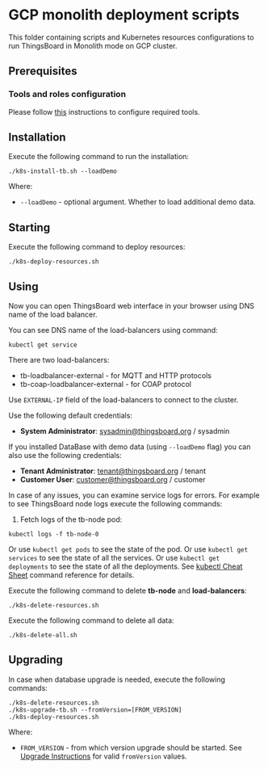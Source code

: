 # GCP monolith deployment scripts

This folder containing scripts and Kubernetes resources configurations to run ThingsBoard in Monolith mode on GCP cluster.

## Prerequisites

### Tools and roles configuration

Please follow [this](gcp/README.md) instructions to configure required tools.

## Installation

Execute the following command to run the installation:

```
./k8s-install-tb.sh --loadDemo
```

Where:

- `--loadDemo` - optional argument. Whether to load additional demo data.

## Starting

Execute the following command to deploy resources:

```
./k8s-deploy-resources.sh
```

## Using

Now you can open ThingsBoard web interface in your browser using DNS name of the load balancer.

You can see DNS name of the load-balancers using command:

```
kubectl get service
```

There are two load-balancers:
- tb-loadbalancer-external - for MQTT and HTTP protocols
- tb-coap-loadbalancer-external - for COAP protocol

Use `EXTERNAL-IP` field of the load-balancers to connect to the cluster.

Use the following default credentials:

- **System Administrator**: sysadmin@thingsboard.org / sysadmin

If you installed DataBase with demo data (using `--loadDemo` flag) you can also use the following credentials:

- **Tenant Administrator**: tenant@thingsboard.org / tenant
- **Customer User**: customer@thingsboard.org / customer

In case of any issues, you can examine service logs for errors.
For example to see ThingsBoard node logs execute the following commands:

1) Fetch logs of the tb-node pod:

```
kubectl logs -f tb-node-0
```

Or use `kubectl get pods` to see the state of the pod.
Or use `kubectl get services` to see the state of all the services.
Or use `kubectl get deployments` to see the state of all the deployments.
See [kubectl Cheat Sheet](https://kubernetes.io/docs/reference/kubectl/cheatsheet/) command reference for details.

Execute the following command to delete **tb-node** and **load-balancers**:

```
./k8s-delete-resources.sh
```

Execute the following command to delete all data:

```
./k8s-delete-all.sh
```

## Upgrading

In case when database upgrade is needed, execute the following commands:

```
./k8s-delete-resources.sh
./k8s-upgrade-tb.sh --fromVersion=[FROM_VERSION]
./k8s-deploy-resources.sh
```

Where:

- `FROM_VERSION` - from which version upgrade should be started. See [Upgrade Instructions](https://thingsboard.io/docs/user-guide/install/upgrade-instructions) for valid `fromVersion` values.
